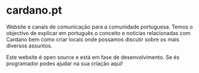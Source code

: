 # cardano.pt

Website e canais de comunicação para a comunidade portuguesa. Temos o objectivo de explicar em português o conceito e notícias relacionadas com Cardano bem como criar locais onde possamos discutir sobre os mais diversos assuntos.

Este website é open source e está em fase de desenvolvimento. Se és programador podes ajudar na sua criação aqui!
